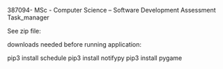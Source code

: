 387094- MSc - Computer Science – Software Development Assessment Task_manager

See zip file:

downloads needed before running application:

pip3 install schedule
pip3 install notifypy
pip3 install pygame


